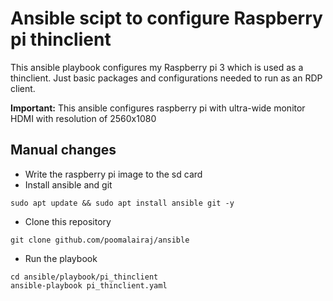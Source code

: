 # Ansible scipt to configure Raspberry pi thinclient

This ansible playbook configures my Raspberry pi 3 which is used as a thinclient. Just basic packages and configurations needed to run as an RDP client.

**Important:** This ansible configures raspberry pi with ultra-wide monitor HDMI with resolution of 2560x1080

## Manual changes
* Write the raspberry pi image to the sd card
* Install ansible and git
```
sudo apt update && sudo apt install ansible git -y
```
* Clone this repository
```
git clone github.com/poomalairaj/ansible
```
* Run the playbook
```
cd ansible/playbook/pi_thinclient
ansible-playbook pi_thinclient.yaml
```
